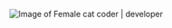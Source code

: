 <!-- Replace this with an image, like your photo. Ensure you include some alt-text. -->
![Image of Female cat coder | developer](https://octodex.github.com/images/femalecodertocat.png)

